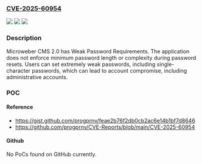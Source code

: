 ### [CVE-2025-60954](https://cve.mitre.org/cgi-bin/cvename.cgi?name=CVE-2025-60954)
![](https://img.shields.io/static/v1?label=Product&message=n%2Fa&color=blue)
![](https://img.shields.io/static/v1?label=Version&message=n%2Fa%20&color=brightgreen)
![](https://img.shields.io/static/v1?label=Vulnerability&message=n%2Fa&color=brightgreen)

### Description

Microweber CMS 2.0 has Weak Password Requirements. The application does not enforce minimum password length or complexity during password resets. Users can set extremely weak passwords, including single-character passwords, which can lead to account compromise, including administrative accounts.

### POC

#### Reference
- https://gist.github.com/progprnv/feae2b76f2db0cb2ac6e14b1bf7d8646
- https://github.com/progprnv/CVE-Reports/blob/main/CVE-2025-60954

#### Github
No PoCs found on GitHub currently.

